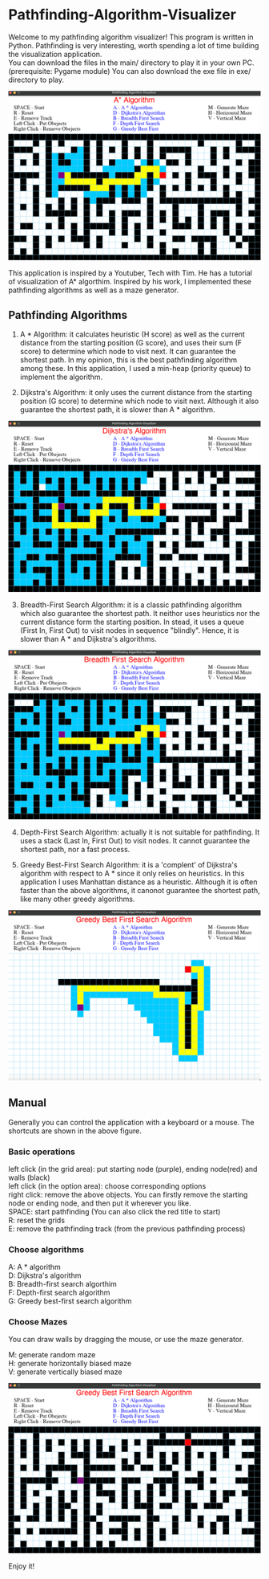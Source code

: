 # Pathfinding-Algorithm-Visualizer
Welcome to my pathfinding algorithm visualizer!
This program is written in Python. Pathfinding is very interesting, worth spending a lot of time building the visualization application.   
You can download the files in the main/ directory to play it in your own PC. (prerequisite: Pygame module) You can also download the exe file in exe/ directory to play.

![A star](https://github.com/Albert-Aiqi-Zhang/Pathfinding-Algorithm-Visualizer/blob/main/imgs/Astar.png)

This application is inspired by a Youtuber, Tech with Tim. He has a tutorial of visualization of A* algorthim. Inspired by his work, I implemented these pathfinding algorithms as well as a maze generator.

## Pathfinding Algorithms
1. A * Algorithm: it calculates heuristic (H score) as well as the current distance from the starting position (G score), and uses their sum (F score) to determine which node to visit next. It can guarantee the shortest path. In my opinion, this is the best pathfinding algorithm among these. In this application, I used a min-heap (priority queue) to implement the algorithm.

2. Dijkstra's Algorithm: it only uses the current distance from the starting position (G score) to determine which node to visit next. Although it also guarantee the shortest path, it is slower than A * algorithm.
 
![Dijkstra](https://github.com/Albert-Aiqi-Zhang/Pathfinding-Algorithm-Visualizer/blob/main/imgs/dijkstra.png)

3. Breadth-First Search Algorithm: it is a classic pathfinding algorithm which also guarantee the shortest path. It neithor uses heuristics nor the current distance form the starting position. In stead, it uses a queue (First In, First Out) to visit nodes in sequence "blindly". Hence, it is slower than A * and Dijkstra's algorithms.

![Breath-first search](https://github.com/Albert-Aiqi-Zhang/Pathfinding-Algorithm-Visualizer/blob/main/imgs/breadth_first_search.png)

4. Depth-First Search Algorithm: actually it is not suitable for pathfinding. It uses a stack (Last In, First Out) to visit nodes. It cannot guarantee the shortest path, nor a fast process.

5. Greedy Best-First Search Algorithm: it is a 'complent' of Dijkstra's algorithm with respect to A * since it only relies on heuristics. In this application I uses Manhattan distance as a heuristic. Although it is often faster than the above algorithms, it canonot guarantee the shortest path, like many other greedy algorithms.

![greedy best-first search](https://github.com/Albert-Aiqi-Zhang/Pathfinding-Algorithm-Visualizer/blob/main/imgs/greedy_best_first.png)

## Manual
Generally you can control the application with a keyboard or a mouse. The shortcuts are shown in the above figure.

### Basic operations
left click (in the grid area): put starting node (purple), ending node(red) and walls (black)  
left click (in the option area): choose corresponding options  
right click: remove the above objects. You can firstly remove the starting node or ending node, and then put it wherever you like.  
SPACE: start pathfinding (You can also click the red title to start)  
R: reset the grids  
E: remove the pathfinding track (from the previous pathfinding process)  

### Choose algorithms
A: A * algorithm  
D: Dijkstra's algorithm  
B: Breadth-first search algorthim  
F: Depth-first search algorithm  
G: Greedy best-first search algorithm   

### Choose Mazes
You can draw walls by dragging the mouse, or use the maze generator. 

M: generate random maze  
H: generate horizontally biased maze   
V: generate vertically biased maze  

![maze](https://github.com/Albert-Aiqi-Zhang/Pathfinding-Algorithm-Visualizer/blob/main/imgs/maze.png)

Enjoy it!




